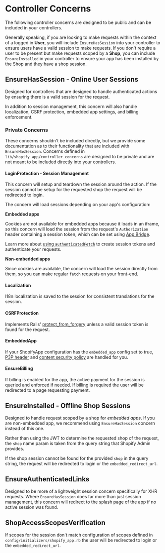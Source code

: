 # Controller Concerns

The following controller concerns are designed to be public and can be included in your controllers.

Generally speaking, if you are looking to make requests within the context of a logged in **User**, you will include `EnsureHasSession` into your controller to ensure users have a valid session to make requests. If you don't require a user to be present but make requests scoped by a **Shop**, you can include `EnsureInstalled` in your controller to ensure your app has been installed by the Shop and they have a shop session.

## EnsureHasSession - Online User Sessions
Designed for controllers that are designed to handle authenticated actions by ensuring there is a valid session for the request.

In addition to session management, this concern will also handle localization, CSRF protection, embedded app settings, and billing enforcement.

### Private Concerns
These concerns shouldn't be included directly, but we provide some documentation as to their functionality that are included with `EnsureHasSession`. Concerns defined in `lib/shopify_app/controller_concerns` are designed to be private and are not meant to be included directly into your controllers.
#### LoginProtection - Session Management
This concern will setup and teardown the session around the action. If the session cannot be setup for the requested shop the request will be redirected to login.

The concern will load sessions depending on your app's configuration:

**Embedded apps**

Cookies are not available for embedded apps because it loads in an iframe, so this concern will load the session from the request's `Authorization` header containing a session token, which can be set using [App Bridge](https://shopify.dev/apps/tools/app-bridge).

Learn more about [using `authenticatedFetch`](https://shopify.dev/apps/auth/oauth/session-tokens/getting-started#step-2-authenticate-your-requests) to create session tokens and authenticate your requests.

**Non-embedded apps**

Since cookies are available, the concern will load the session directly from them, so you can make regular `fetch` requests on your front-end.

#### Localization
I18n localization is saved to the session for consistent translations for the session.

#### CSRFProtection
Implements Rails' [protect_from_forgery](https://api.rubyonrails.org/classes/ActionController/RequestForgeryProtection/ClassMethods.html#method-i-protect_from_forgery) unless a valid session token is found for the request.

#### EmbeddedApp
If your ShopifyApp configuration has the `embedded_app` config set to true, [P3P header](https://www.w3.org/P3P/) and [content security policy](https://developer.mozilla.org/en-US/docs/Web/HTTP/CSP) are handled for you.

#### EnsureBilling
If billing is enabled for the app, the active payment for the session is queried and enforced if needed. If billing is required the user will be redirected to a page requesting payment.

## EnsureInstalled - Offline Shop Sessions
Designed to handle request scoped by a shop for *embedded apps*. If you are non-embedded app, we recommend using `EnsureHasSession` concern instead of this one.

Rather than using the JWT to determine the requested shop of the request, the `shop` name param is taken from the query string that Shopify Admin provides.

If the shop session cannot be found for the provided `shop` in the query string, the request will be redirected to login or the `embedded_redirect_url`.

## EnsureAuthenticatedLinks
Designed to be more of a lightweight session concern specifically for XHR requests. Where `EnsureHasSession` does far more than just session management, this concern will redirect to the splash page of the app if no active session was found.

## ShopAccessScopesVerification
If scopes for the session don't match configuration of scopes defined in `config/initializers/shopify_app.rb` the user will be redirected to login or the `embedded_redirect_url`.
